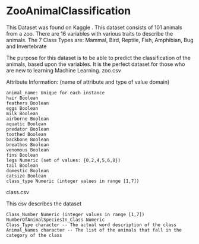 # ZooAnimalClassification
This Dataset was found on Kaggle .
This dataset consists of 101 animals from a zoo.
There are 16 variables with various traits to describe the animals.
The 7 Class Types are: Mammal, Bird, Reptile, Fish, Amphibian, Bug and Invertebrate

The purpose for this dataset is to be able to predict the classification of the animals, based upon the variables.
It is the perfect dataset for those who are new to learning Machine Learning.
zoo.csv

Attribute Information: (name of attribute and type of value domain)

    animal_name: Unique for each instance
    hair Boolean
    feathers Boolean
    eggs Boolean
    milk Boolean
    airborne Boolean
    aquatic Boolean
    predator Boolean
    toothed Boolean
    backbone Boolean
    breathes Boolean
    venomous Boolean
    fins Boolean
    legs Numeric (set of values: {0,2,4,5,6,8})
    tail Boolean
    domestic Boolean
    catsize Boolean
    class_type Numeric (integer values in range [1,7])

class.csv

This csv describes the dataset

    Class_Number Numeric (integer values in range [1,7])
    NumberOfAnimalSpeciesIn_Class Numeric
    Class_Type character -- The actual word description of the class
    Animal_Names character -- The list of the animals that fall in the category of the class
